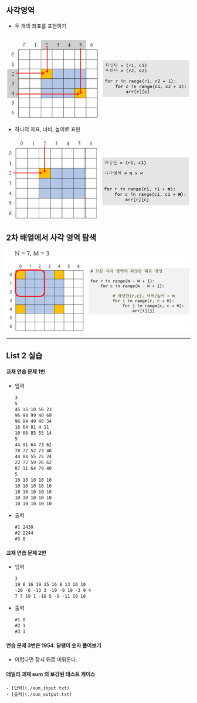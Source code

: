 ## 사각영역

- 두 개의 좌표를 표현하기

![](assets/2022-08-16-09-08-15-image.png)

- 하나의 좌표, 너비, 높이로 표현

![](assets/2022-08-16-09-12-28-image.png)

## 2차 배열에서 사각 영역 탐색

![](README_assets/333fefae28dc2f55ba81cfcc2f35f4f91a8995b8.png)

---------------------

## List 2 실습

#### 교재 연습 문제 1번

- 입력
  
  ```
  3
  5
  45 15 10 56 23 
  96 98 99 40 69 
  96 84 49 46 34 
  16 64 81 4 11 
  10 66 85 55 14 
  5
  44 91 64 73 62 
  78 72 52 73 48 
  44 88 55 75 24 
  22 72 59 26 62 
  87 11 64 79 40 
  5
  10 10 10 10 10
  10 10 10 10 10
  10 10 10 10 10
  10 10 10 10 10
  10 10 10 10 10
  ```

- 출력
  
  ```
  #1 2430
  #2 2244
  #3 0
  ```

#### 교재 연습 문제 2번

- 입력
  
  ```
  3
  19 6 16 19 15 16 8 13 16 10
  -20 -6 -13 3 -19 -9 19 -3 9 4
  7 7 19 1 -18 5 -9 -11 19 18
  ```

- 출력
  
  ```
  #1 0
  #2 1
  #3 1
  ```

#### 연습 문제 3번은  **1954. 달팽이 숫자** 풀어보기

- 어렵다면 잠시 뒤로 미뤄둔다.

#### 데일리 과제 sum 의 보강된 테스트 케이스

    - [입력](./sum_input.txt)
    - [출력](./sum_output.txt)